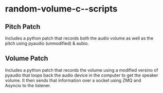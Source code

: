 # random-volume-c--scripts

## Pitch Patch
Includes a python patch that records both the audio volume as well as the pitch
using pyaudio (unmodified) & aubio.

## Volume Patch
Includes a python patch that records the volume using a modified versino of
pyaudio that loops back the audio device in the computer to get the speaker
volume. It then sends that information over a socket using ZMQ and Asyncio to
the listener.